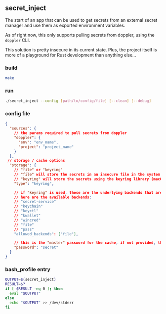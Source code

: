 ## secret_inject

The start of an app that can be used to get secrets from an external secret manager and use them as exported environment variables.

As of right now, this only supports pulling secrets from doppler, using the `doppler` CLI.

This solution is pretty insecure in its current state. Plus, the project itself is more of a playground for Rust development than anything else...


### build 
```bash
make
```

### run
```bash
./secret_inject --config [path/to/config/file] [--clean] [--debug]
```


### config file
```json
{
  "sources": {
    // the params required to pull secrets from doppler 
    "doppler": {
      "env": "env_name",
      "project": "project_name"
    }
  },
 // storage / cache options
  "storage": {
    // "file" or "keyring"
    // "file" will store the secrets in an insecure file in the system's temp directory
    // "keyring" will store the secrets using the keyring library (macOS keychain, windows credential manager, jwt, etc.)
    "type": "keyring",

    // if "keyring" is used, these are the underlying backends that are allowed to be used as a storage cache
    // here are the available backends: 
	// "secret-service"
	// "keychain"
	// "keyctl"
	// "kwallet"
	// "wincred"
	// "file"
	// "pass"
    "allowed_backends": ["file"],

    // this is the "master" password for the cache, if not provided, the user will be prompted for it regularly
    "password": "secret"
  }
}
```

### bash_profile entry
```bash
OUTPUT=$(secret_inject)
RESULT=$?
if [ $RESULT -eq 0 ]; then
  eval "$OUTPUT"
else
  echo "$OUTPUT" >> /dev/stderr
fi
```

